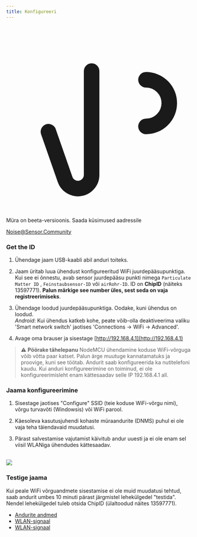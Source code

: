```yaml
---
title: Konfigureeri
---
```


  <div class="max-w-screen-xl mx-auto pb-5">
    <div class="p-2 rounded-lg bg-indigo-100 shadow-lg sm:p-3">
    <div class="flex items-center">
          <span class="p-2 rounded-lg bg-indigo-500">
            <svg class="h-8 w-8 text-white" fill="none" viewBox="0 0 24 24" stroke="currentColor">
              <path stroke-linecap="round" stroke-linejoin="round" stroke-width="2" d="M11 5.882V19.24a1.76 1.76 0 01-3.417.592l-2.147-6.15M18 13a3 3 0 100-6M5. 436 13,683A4,001 4,001 0 017 6h1,832c4,1 0 7,625-1,234 9,168-3v14c-1,543-1,766-5,067-3-9,168-3H7a3,988 3,988 0 01-1,564-,317z" >
            </svg>
          </span>
        <div class="flex-wrap flex">
          <p class="pt-1 text-indigo-700 font-medium">
              Müra on beeta-versioonis. Saada küsimused aadressile</p>
        <a href="mailto:Noise@Sensor.Community" class="ml-1 font-medium underline text-white hover:text-yellow-600">
                Noise@Sensor.Community</a>
        </div>
    </div>
  </div>
</div>

### Get the ID
1. Ühendage jaam USB-kaabli abil anduri toiteks.

2. Jaam üritab luua ühendust konfigureeritud WiFi juurdepääsupunktiga. Kui see ei õnnestu, avab sensor juurdepääsu punkti nimega `Particulate Matter ID` , `Feinstaubsensor-ID` või `airRohr-ID`. ID on **ChipID** (näiteks 13597771). **Palun märkige see number üles, sest seda on vaja registreerimiseks**.

3. Ühendage loodud juurdepääsupunktiga. Oodake, kuni ühendus on loodud.<br>*Android*: Kui ühendus katkeb kohe, peate võib-olla deaktiveerima valiku 'Smart network switch' jaotises 'Connections -> WiFi -> Advanced'.

4. Avage oma brauser ja sisestage [http://192.168.4.1](http://192.168.4.1)

> ⚠️ **Pöörake tähelepanu** NodeMCU ühendamine koduse WiFi-võrguga võib võtta paar katset. Palun ärge muutuge kannatamatuks ja proovige, kuni see töötab. Andurit saab konfigureerida ka nutitelefoni kaudu. Kui anduri konfigureerimine on toiminud, ei ole konfigureerimisleht enam kättesaadav selle IP 192.168.4.1 all.

### Jaama konfigureerimine
1. Sisestage jaotises "Configure" SSID (teie koduse WiFi-võrgu nimi), võrgu turvavõti (Windowsis) või WiFi parool.

2. Käesoleva kasutusjuhendi kohaste müraandurite (DNMS) puhul ei ole vaja teha täiendavaid muudatusi.

3. Pärast salvestamise vajutamist käivitub andur uuesti ja ei ole enam sel viisil WLANiga ühendudes kättesaadav.

<br>

<img src="..docsairrohr_config_initial.jpg" loading="lazy">
<br>

### Testige jaama
Kui peale WiFi võrguandmete sisestamise ei ole muid muudatusi tehtud, saab andurit umbes 10 minuti pärast järgmistel lehekülgedel "testida". Nendel lehekülgedel tuleb otsida ChipID (ülaltoodud näites 13597771).

 * [Andurite andmed](www.madavi.de/sensor/graph.php)
 * [WLAN-signaal](www.madavi.de/sensor/signal.php)
 * [WLAN-signaal](www.madavi.de/sensor/signal.php)



